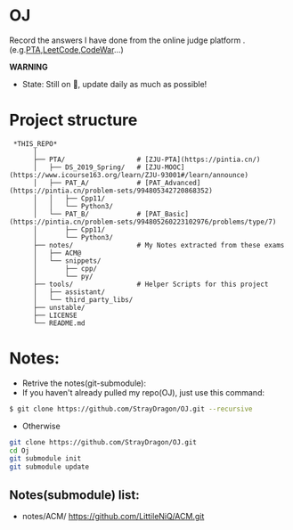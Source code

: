 # OJ 
Record the answers I have done from the online judge platform .(e.g.[PTA](https://pintia.cn/),[LeetCode](https://leetcode.com/),[CodeWar](http://www.codewars.com)...)

**WARNING** 
- State: Still on :construction:, update daily as much as possible!
<!-- ## How to test snippets ?
- I recorded some useful algorithms in Tools/Snippets/, and also wrote some unit tests to illustrate the usage of these snippets
- Now, Only support test them manually... :cyclone:
- For example:
```bash
$ export CPLUS_INCLUDE_PATH=<PATH-TO>/OJ/Tools/third_party_libs/unit_test/ # G++
$ g++ test_<TEST_NAME> # Compile single test
$ ./a.out # Check Test Result
```
- Will change this way in the future, expecting! -->
# Project structure
```
 *THIS_REPO*
      │
      ├── PTA/                  # [ZJU-PTA](https://pintia.cn/)
      │   ├── DS_2019_Spring/   # [ZJU-MOOC](https://www.icourse163.org/learn/ZJU-93001#/learn/announce)
      │   ├── PAT_A/            # [PAT_Advanced](https://pintia.cn/problem-sets/994805342720868352)
      │   │   ├── Cpp11/
      │   │   └── Python3/
      │   └── PAT_B/            # [PAT_Basic](https://pintia.cn/problem-sets/994805260223102976/problems/type/7)
      │       ├── Cpp11/
      │       └── Python3/
      ├── notes/                # My Notes extracted from these exams
      │   ├── ACM@
      │   └── snippets/
      │       ├── cpp/
      │       └── py/
      ├── tools/                # Helper Scripts for this project 
      │   ├── assistant/
      │   └── third_party_libs/
      ├── unstable/
      ├── LICENSE
      └── README.md
```

# Notes:
- Retrive the notes(git-submodule):
- If you haven't already pulled my repo(OJ), just use this command:
```bash
$ git clone https://github.com/StrayDragon/OJ.git --recursive
```
- Otherwise
```bash
git clone https://github.com/StrayDragon/OJ.git
cd Oj
git submodule init
git submodule update
```

## Notes(submodule) list:
- notes/ACM/ https://github.com/LittileNiQ/ACM.git


<!-- # 3rd-party:
:octocat:
- [Catch2](https://github.com/catchorg/Catch2) : A modern, C++-native, header-only, test framework for unit-tests, TDD and BDD
 -->

